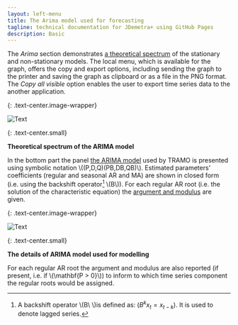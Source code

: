 ```yaml
---
layout: left-menu
title: The Arima model used for forecasting
tagline: technical documentation for JDemetra+ using GitHub Pages
description: Basic
---
```


The *Arima* section demonstrates [a theoretical spectrum](../theory/spectral.html) of the
stationary and non-stationary models. The local menu, which is available
for the graph, offers the copy and export options, including sending the
graph to the printer and saving the graph as clipboard or as a file in
the PNG format. The *Copy all visible* option enables the user to export
time series data to the another application.

{: .text-center.image-wrapper}

![Text](/assets/img/reference-manual/manual/RM_C_pic02.jpg)

{: .text-center.small}

**Theoretical spectrum of the ARIMA model**

In the bottom part the panel [the ARIMA model](../theory/SA_lin.html) used by TRAMO is presented
using symbolic notation \\((P,D,Q)(PB,DB,QB)\\). Estimated
parameters’ coefficients (regular and seasonal AR and MA) are shown in
closed form (i.e. using the backshift operator[^3] \\(B\\)). For each
regular AR root (i.e. the solution of the characteristic equation) the
[argument and modulus](../theory/SA_SEATS.html#derivation-of-the-models-for-the-components) are given.

{: .text-center.image-wrapper}

![Text](/assets/img/reference-manual/manual/RM_C_pic03.jpg)

{: .text-center.small}

**The details of ARIMA model used for modelling**

For each regular AR root the argument and modulus are also reported (if
present, i.e. if \\(\mathbf{P > 0}\\)) to inform to which time series
component the regular roots would be assigned.



[^3]: A backshift operator \\(B\ \\)is defined as: ($B^{k}x_{t} = x_{t - k})$. It is used to denote lagged series.